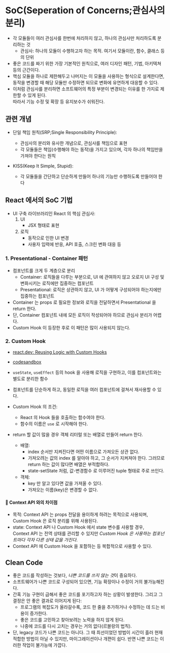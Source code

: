 # SoC(Seperation of Concerns;관심사의 분리)

- 각 모듈들이 여러 관심사를 한번에 처리하지 않고, 하나의 관심사만 처리하도록 분리하는 것
  - 관심사: 하나의 모듈이 수행하고자 하는 목적. 여기서 모듈이란, 함수, 클래스 등의 단위
- 좋은 코드를 짜기 위한 가장 기본적인 원칙으로, 여러 디자인 패턴, 기법, 아키텍쳐 등의 근간이다.
- 핵심 모듈을 하나로 제한해두고 나머지는 이 모듈을 사용하는 형식으로 설계한다면,  
  동작을 변경할 때 해당 모듈만 수정하면 되므로 변화에 유연하게 대응할 수 있다.
- 이처럼 관심사를 분리하면 소프트웨어의 특정 부분이 변경되는 이유를 한 가지로 제한할 수 있게 된다.  
  따라서 기능 수정 및 확장 등 유지보수가 쉬워진다.

## 관련 개념

- 단일 책임 원칙(SRP;Single Responsibility Principle):

  - 관심사의 분리와 유사한 개념으로, 관심사를 책임으로 표현
  - 각 모듈들은 책임(수행해야 하는 동작)을 가지고 있으며, 각자 하나의 책임만을 가져야 한다는 원칙

- KISS(Keep It Simple, Stupid):
  - 각 모듈들을 간단하고 단순하게 만들어 하나의 기능만 수행하도록 만들어야 한다

## React 에서의 SoC 기법

- UI 구축 라이브러리인 React 의 핵심 관심사:
  1. UI
     - JSX 형태로 표현
  2. 로직
     - 동작으로 인한 UI 변경
     - 사용자 입력에 반응, API 호출, 스크린 변화 대응 등

### 1. Presentational - Container 패턴

- 컴포넌트를 크게 두 계층으로 분리
  - Container: 로직들을 다루는 부분으로, UI 에 관여하지 않고 오로지 UI 구성 및 변화시키는 로직에만 집중하는 컴포넌트
  - Presentational: 로직은 상관하지 않고, UI 가 어떻게 구성되어야 하는지에만 집중하는 컴포넌트
- Container 는 props 로 필요한 정보와 로직을 전달하면서 Presentational 을 return 한다.
- 단, Container 컴포넌트 내에 모든 로직이 작성되어야 하므로 관심사 분리가 어렵다.
- Custom Hook 이 등장한 후로 이 패턴은 많이 사용되지 않는다.

### 2. Custom Hook

- [react.dev: Reusing Logic with Custom Hooks](https://react.dev/learn/reusing-logic-with-custom-hooks)
- [codesandbox](https://codesandbox.io/s/custom-hook-example-rfnc6n?file=/src/App.js)

- `useState`, `useEffect` 등의 hook 을 사용해 로직을 구현하고, 이를 컴포넌트와는 별도로 분리한 함수
- 컴포넌트를 단순하게 하고, 동일한 로직을 여러 컴포넌트에 걸쳐서 재사용할 수 있다.
- Custom Hook 의 조건:
  - React 의 Hook 들을 호출하는 함수여야 한다.
  - 함수의 이름은 `use` 로 시작해야 한다.
- return 할 값이 많을 경우 객체 리터럴 또는 배열로 만들어 return 한다.

  - 배열:
    - index 순서만 지켜진다면 어떤 이름으로 가져오든 상관 없다.
    - 가져오려는 값의 index 를 알아야 하고, 그 순서가 지켜져야 한다. 그러므로 return 하는 값이 많다면 배열은 부적합하다.
    - state-setState 처럼, 값-변경함수 로 이루어진 tuple 형태로 주로 쓰인다.
  - 객체:
    - key 만 알고 있다면 값을 가져올 수 있다.
    - 가져오는 이름(key)은 변경할 수 없다.

#### :pushpin: Context API 와의 차이점

- 목적: Context API 는 props 전달을 용이하게 하려는 목적으로 사용되며, Custom Hook 은 로직 분리를 위해 사용된다.
- state: Context API 나 Custom Hook 에서 state 변수를 사용할 경우,  
  Context API 는 전역 상태를 관리할 수 있지만 _Custom Hook 은 사용하는 컴포넌트마다 각자 다른 상태 값을 가진다_.
- Context API 에 Custom Hook 을 포함하는 등 복합적으로 사용할 수 있다.

## Clean Code

- 좋은 코드를 작성하는 것보다, *나쁜 코드를 쓰지 않는 것*이 중요하다.
- 소프트웨어가 나쁜 코드로 구성되어 있으면, 기능 확장이나 수정이 거의 불가능해진다.
- 간혹 기능 구현이 급해서 좋은 코드를 포기하고자 하는 상황이 발생한다. 그리고 그 결정은 안 좋은 결과로 이어지게 된다:
  - 프로그램의 복잡도가 올라갈수록, 코드 한 줄을 추가하거나 수정하는 데 드는 비용이 증가한다.
  - 좋은 코드를 고민하고 찾아보려는 노력을 하지 않게 된다.
  - 나중에 코드를 다시 고치는 경우는 거의 없다(르블랑의 법칙).
- 단, legacy 코드가 나쁜 코드는 아니다. 그 때 최선이었던 방법이 시간이 흘러 현재 적합한 방법이 아닐 수 있지만, 마이그레이션이나 개편이 쉽다. 반면 나쁜 코드는 이러한 작업이 불가능에 가깝다.
